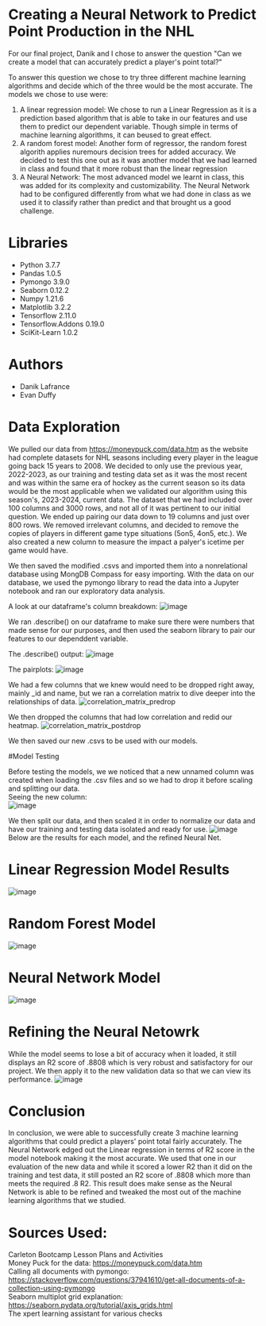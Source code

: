 # Creating a Neural Network to Predict Point Production in the NHL

For our final project, Danik and I chose to answer the question "Can we create a model that can accurately predict a player's point total?" </br>

To answer this question we chose to try three different machine learning algorithms and decide which of the three would be the most accurate. The models we chose to use were:

1. A linear regression model: We chose to run a Linear Regression as it is a prediction based algorithm that is able to take in our features and use them to predict our dependent variable. Though simple in terms of machine learning algorithms, it can beused to great effect.
2. A random forest model: Another form of regressor, the random forest algorith applies nuremours decision trees for added accuracy. We decided to test this one out as it was another model that we had learned in class and found that it more robust than the linear regression
3. A Neural Network: The most advanced model we learnt in class, this was added for its complexity and customizability. The Neural Network had to be configured differently from what we had done in class as we used it to classify rather than predict and that brought us a good challenge.

# Libraries

* Python 3.7.7
* Pandas 1.0.5
* Pymongo 3.9.0
* Seaborn 0.12.2
* Numpy 1.21.6
* Matplotlib 3.2.2
* Tensorflow 2.11.0
* Tensorflow.Addons 0.19.0
* SciKit-Learn 1.0.2

# Authors

* Danik Lafrance
* Evan Duffy

# Data Exploration
We pulled our data from https://moneypuck.com/data.htm as the website had complete datasets for NHL seasons including every player in the league going back 15 years to 2008. We decided to only use the previous year, 2022-2023, as our training and testing data set as it was the most recent and was within the same era of hockey as the current season so its data would be the most applicable when we validated our algorithm using this season's, 2023-2024, current data. The dataset that we had included over 100 columns and 3000 rows, and not all of it was pertinent to our initial question. We ended up pairing our data down to 19 columns and just over 800 rows. We removed irrelevant columns, and decided to remove the copies of players in different game type situations (5on5, 4on5, etc.). We also created a new column to measure the impact a palyer's icetime per game would have. 

We then saved the modified .csvs and imported them into a nonrelational database using MongDB Compass for easy importing. With the data on our database, we used the pymongo library to read the data into a Jupyter notebook and ran our exploratory data analysis.

A look at our dataframe's column breakdown:
![image](https://github.com/Duffye23/hockey_project/assets/58863493/6a9fa0a9-af5c-40cf-ac9c-803ed39c1ca7)

We ran .describe() on our dataframe to make sure there were numbers that made sense for our purposes, and then used the seaborn library to pair our features to our dependdent variable.

The .describe() output:
![image](https://github.com/Duffye23/hockey_project/assets/58863493/3f178c1f-e33e-45f6-b10e-7f2445baff89)

The pairplots:
![image](https://github.com/Duffye23/hockey_project/assets/58863493/0bceb6e2-34c6-4e3c-818a-d0a6d34b7551)


We had a few columns that we knew would need to be dropped right away, mainly _id and name, but we ran a correlation matrix to dive deeper into the relationships of data.
![correlation_matrix_predrop](https://github.com/Duffye23/hockey_project/assets/58863493/2be2c697-6d3e-45b2-9df7-b00adc5ef6b0)


We then dropped the columns that had low correlation and redid our heatmap.
![correlation_matrix_postdrop](https://github.com/Duffye23/hockey_project/assets/58863493/1005ef44-790d-4be0-bf2a-7e98c3bd383d)

We then saved our new .csvs to be used with our models.

#Model Testing

Before testing the models, we we noticed that a new unnamed column was created when loading the .csv files and so we had to drop it before scaling and splitting our data.</br>
Seeing the new column:</br>
![image](https://github.com/Duffye23/hockey_project/assets/58863493/808d48f3-a564-45c9-b8fa-93ad60d4c67b)

We then split our data, and then scaled it in order to normalize our data and have our training and testing data isolated and ready for use.
![image](https://github.com/Duffye23/hockey_project/assets/58863493/a3e9972b-0cdd-470b-9048-d6c1ecfb4782)</br>
Below are the results for each model, and the refined Neural Net.

# Linear Regression Model Results
![image](https://github.com/Duffye23/hockey_project/assets/58863493/bf239af6-7f46-4f8a-967d-169796a878b7)

# Random Forest Model
![image](https://github.com/Duffye23/hockey_project/assets/58863493/6029376c-14f8-4cdf-8939-cbaed6d5a305)


# Neural Network Model
![image](https://github.com/Duffye23/hockey_project/assets/58863493/646db112-e3d1-49e8-8815-d311612370ed)


# Refining the Neural Netowrk
While the model seems to lose a bit of accuracy when it loaded, it still displays an R2 score of .8808 which is very robust and satisfactory for our project. We then apply it to the new validation data so that we can view its performance.
![image](https://github.com/Duffye23/hockey_project/assets/58863493/5b0b99e7-6604-4af3-abeb-5a4b2eb7cc05)

# Conclusion
In conclusion, we were able to successfully create 3 machine learning algorithms that could predict a players' point total fairly accurately. The Neural Network edged out the Linear regression in terms of R2 score in the model notebook making it the most accurate. We used that one in our evaluation of the new data and while it scored a lower R2 than it did on the training and test data, it still posted an R2 score of .8808 which more than meets the required .8 R2. This result does make sense as the Neural Network is able to be refined and tweaked the most out of the machine learning algorithms that we studied.


# Sources Used:
Carleton Bootcamp Lesson Plans and Activities</br>
Money Puck for the data: https://moneypuck.com/data.htm</br>
Calling all documents with pymongo: https://stackoverflow.com/questions/37941610/get-all-documents-of-a-collection-using-pymongo</br>
Seaborn multiplot grid explanation: https://seaborn.pydata.org/tutorial/axis_grids.html</br>
The xpert learning assistant for various checks</br>
